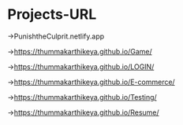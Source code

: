 # Projects-URL

->PunishtheCulprit.netlify.app

->https://thummakarthikeya.github.io/Game/

->https://thummakarthikeya.github.io/LOGIN/

->https://thummakarthikeya.github.io/E-commerce/

->https://thummakarthikeya.github.io/Testing/

->https://thummakarthikeya.github.io/Resume/
